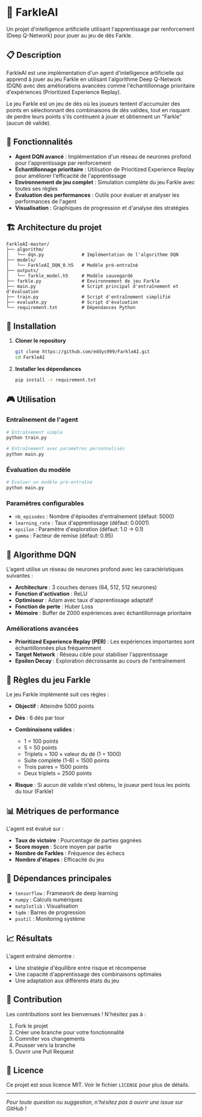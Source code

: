 # 🎲 FarkleAI

Un projet d'intelligence artificielle utilisant l'apprentissage par renforcement (Deep Q-Network) pour jouer au jeu de dés Farkle.

## 📋 Description

FarkleAI est une implémentation d'un agent d'intelligence artificielle qui apprend à jouer au jeu Farkle en utilisant l'algorithme Deep Q-Network (DQN) avec des améliorations avancées comme l'échantillonnage prioritaire d'expériences (Prioritized Experience Replay).

Le jeu Farkle est un jeu de dés où les joueurs tentent d'accumuler des points en sélectionnant des combinaisons de dés valides, tout en risquant de perdre leurs points s'ils continuent à jouer et obtiennent un "Farkle" (aucun dé valide).

## 🎯 Fonctionnalités

- **Agent DQN avancé** : Implémentation d'un réseau de neurones profond pour l'apprentissage par renforcement
- **Échantillonnage prioritaire** : Utilisation de Prioritized Experience Replay pour améliorer l'efficacité de l'apprentissage
- **Environnement de jeu complet** : Simulation complète du jeu Farkle avec toutes ses règles
- **Évaluation des performances** : Outils pour évaluer et analyser les performances de l'agent
- **Visualisation** : Graphiques de progression et d'analyse des stratégies

## 🏗️ Architecture du projet

```
FarkleAI-master/
├── algorithm/
│   └── dqn.py              # Implémentation de l'algorithme DQN
├── models/
│   └── FarkleAI_DQN_0.h5   # Modèle pré-entraîné
├── outputs/
│   └── farkle_model.h5     # Modèle sauvegardé
├── farkle.py               # Environnement de jeu Farkle
├── main.py                 # Script principal d'entraînement et d'évaluation
├── train.py                # Script d'entraînement simplifié
├── evaluate.py             # Script d'évaluation
└── requirement.txt         # Dépendances Python
```

## 🚀 Installation

1. **Cloner le repository**
   ```bash
   git clone https://github.com/eddys999/FarkleAI.git
   cd FarkleAI
   ```

2. **Installer les dépendances**
   ```bash
   pip install -r requirement.txt
   ```

## 🎮 Utilisation

### Entraînement de l'agent

```bash
# Entraînement simple
python train.py

# Entraînement avec paramètres personnalisés
python main.py
```

### Évaluation du modèle

```bash
# Évaluer un modèle pré-entraîné
python main.py
```

### Paramètres configurables

- `nb_episodes` : Nombre d'épisodes d'entraînement (défaut: 5000)
- `learning_rate` : Taux d'apprentissage (défaut: 0.0001)
- `epsilon` : Paramètre d'exploration (défaut: 1.0 → 0.1)
- `gamma` : Facteur de remise (défaut: 0.95)

## 🧠 Algorithme DQN

L'agent utilise un réseau de neurones profond avec les caractéristiques suivantes :

- **Architecture** : 3 couches denses (64, 512, 512 neurones)
- **Fonction d'activation** : ReLU
- **Optimiseur** : Adam avec taux d'apprentissage adaptatif
- **Fonction de perte** : Huber Loss
- **Mémoire** : Buffer de 2000 expériences avec échantillonnage prioritaire

### Améliorations avancées

- **Prioritized Experience Replay (PER)** : Les expériences importantes sont échantillonnées plus fréquemment
- **Target Network** : Réseau cible pour stabiliser l'apprentissage
- **Epsilon Decay** : Exploration décroissante au cours de l'entraînement

## 🎲 Règles du jeu Farkle

Le jeu Farkle implémenté suit ces règles :

- **Objectif** : Atteindre 5000 points
- **Dés** : 6 dés par tour
- **Combinaisons valides** :
  - 1 = 100 points
  - 5 = 50 points
  - Triplets = 100 × valeur du dé (1 = 1000)
  - Suite complète (1-6) = 1500 points
  - Trois paires = 1500 points
  - Deux triplets = 2500 points

- **Risque** : Si aucun dé valide n'est obtenu, le joueur perd tous les points du tour (Farkle)

## 📊 Métriques de performance

L'agent est évalué sur :

- **Taux de victoire** : Pourcentage de parties gagnées
- **Score moyen** : Score moyen par partie
- **Nombre de Farkles** : Fréquence des échecs
- **Nombre d'étapes** : Efficacité du jeu

## 🔧 Dépendances principales

- `tensorflow` : Framework de deep learning
- `numpy` : Calculs numériques
- `matplotlib` : Visualisation
- `tqdm` : Barres de progression
- `psutil` : Monitoring système

## 📈 Résultats

L'agent entraîné démontre :

- Une stratégie d'équilibre entre risque et récompense
- Une capacité d'apprentissage des combinaisons optimales
- Une adaptation aux différents états du jeu

## 🤝 Contribution

Les contributions sont les bienvenues ! N'hésitez pas à :

1. Fork le projet
2. Créer une branche pour votre fonctionnalité
3. Commiter vos changements
4. Pousser vers la branche
5. Ouvrir une Pull Request

## 📝 Licence

Ce projet est sous licence MIT. Voir le fichier `LICENSE` pour plus de détails.

---

*Pour toute question ou suggestion, n'hésitez pas à ouvrir une issue sur GitHub !*
